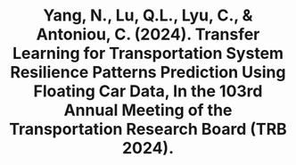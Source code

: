 ---
title: "Yang, N., Lu, Q.L., Lyu, C., & Antoniou, C. (2024). Transfer Learning for Transportation System Resilience Patterns Prediction Using Floating Car Data, In the 103rd Annual Meeting of the Transportation Research Board (TRB 2024)."
collection: conferences
---